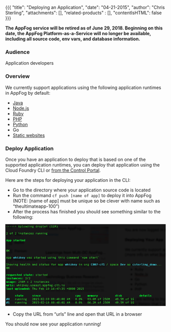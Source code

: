 {{{
  "title": "Deploying an Application",
  "date": "04-21-2015",
  "author": "Chris Sterling",
  "attachments": [],
  "related-products" : [],
  "contentIsHTML": false
}}}

<strong>The AppFog service will be retired as of June 29, 2018. Beginning on this date, the AppFog Platform-as-a-Service will no longer be available, including all source code, env vars, and database information.</strong>

### Audience

Application developers

### Overview

We currently support applications using the following application runtimes in AppFog by default:

* [Java](deploy-java-application.md)
* [Node.js](deploy-nodejs-application.md)
* [Ruby](deploy-ruby-application.md)
* [PHP](deploy-php-application.md)
* [Python](deploy-python-application.md)
* Go
* [Static websites](deploy-static-website.md)

### Deploy Application

Once you have an application to deploy that is based on one of the supported application runtimes, you can deploy that application using the Cloud Foundry CLI or [from the Control Portal](deploy-applicaton-from-ui.md).

Here are the steps for deploying your application in the CLI:

* Go to the directory where your application source code is located
* Run the command `cf push [name of app]` to deploy it into AppFog (NOTE: [name of app] must be unique so be clever with name such as “theultimateapp-100”)
* After the process has finished you should see something similar to the following:

![Application Deployed Successfully](../images/appfog-app-deployed.png)

* Copy the URL from “urls” line and open that URL in a browser

You should now see your application running!
